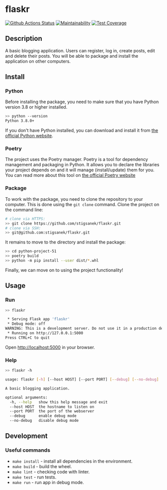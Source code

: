# flaskr

[![Github Actions Status](https://github.com/stigsanek/flaskr/workflows/python-ci/badge.svg)](https://github.com/stigsanek/flaskr/actions)
[![Maintainability](https://api.codeclimate.com/v1/badges/0c82d66f6924f4b8b033/maintainability)](https://codeclimate.com/github/stigsanek/flaskr/maintainability)
[![Test Coverage](https://api.codeclimate.com/v1/badges/0c82d66f6924f4b8b033/test_coverage)](https://codeclimate.com/github/stigsanek/flaskr/test_coverage)

## Description

A basic blogging application. Users can register, log in, create posts, edit and delete their posts. You will be able to
package and install the application on other computers.

## Install

### Python

Before installing the package, you need to make sure that you have Python version 3.8 or higher installed.

```bash
>> python --version
Python 3.8.0+
```

If you don't have Python installed, you can download and install it
from [the official Python website](https://www.python.org/downloads/).

### Poetry

The project uses the Poetry manager. Poetry is a tool for dependency management and packaging in Python. It allows you
to declare the libraries your project depends on and it will manage (install/update) them for you. You can read more
about this tool on [the official Poetry website](https://python-poetry.org/)

### Package

To work with the package, you need to clone the repository to your computer. This is done using the `git clone` command.
Clone the project on the command line:

```bash
# clone via HTTPS:
>> git clone https://github.com/stigsanek/flaskr.git
# clone via SSH:
>> git@github.com:stigsanek/flaskr.git
```

It remains to move to the directory and install the package:

```bash
>> cd python-project-51
>> poetry build
>> python -m pip install --user dist/*.whl
```

Finally, we can move on to using the project functionality!

## Usage

### Run

```bash
>> flaskr

 * Serving Flask app 'flaskr'
 * Debug mode: off
WARNING: This is a development server. Do not use it in a production deployment. Use a production WSGI server instead.
 * Running on http://127.0.0.1:5000
Press CTRL+C to quit
```

Open [http://localhost:5000](http://localhost:5000) in your browser.

### Help

```bash
>> flaskr -h

usage: flaskr [-h] [--host HOST] [--port PORT] [--debug] [--no-debug]

A basic blogging application.

optional arguments:
  -h, --help   show this help message and exit
  --host HOST  the hostname to listen on
  --port PORT  the port of the webserver
  --debug      enable debug mode
  --no-debug   disable debug mode
```

## Development

### Useful commands

* `make install` - install all dependencies in the environment.
* `make build` - build the wheel.
* `make lint` - checking code with linter.
* `make test` - run tests.
* `make run` - run app in debug mode.
